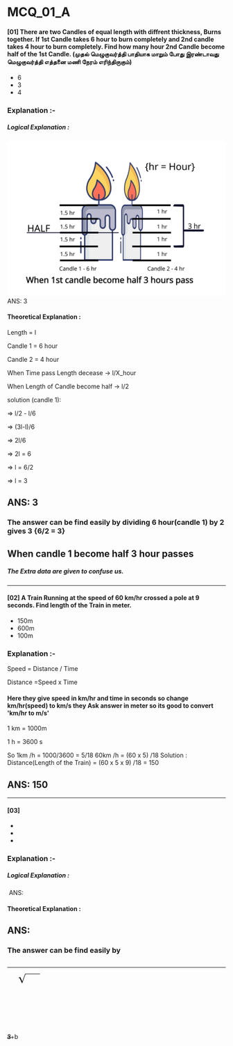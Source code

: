 <a name = "#top"><a>
# MCQ_01_A

#### [01] There are two Candles of equal length with diffrent thickness, Burns together. If 1st Candle takes 6 hour to burn completely and 2nd candle takes 4 hour to burn completely. Find how many hour 2nd Candle become half of the 1st Candle. (முதல் மெழுகுவர்த்தி பாதியாக மாறும் போது இரண்டாவது மெழுகுவர்த்தி எத்தனை மணி நேரம் எரிந்திருகும்) 
  - 6
  - 3
  - 4

### Explanation :-
##### Logical Explanation :
  ![](https://github.com/SE-Quest/SE-Quest-Home/blob/main/Written%20Round/ref_img/aptitude/mcqa01_1.svg)
 ANS: 3

#### Theoretical Explanation :
  
Length = l

Candle 1 = 6 hour

Candle 2 = 4 hour

When Time pass Length decease -> l/X_hour

When Length of Candle become half -> l/2

solution (candle 1):

 => l/2 - l/6

 => (3l-l)/6

 => 2l/6

 => 2l = 6

 => l = 6/2

 => l = 3

   ## ANS: 3
### The answer can be find easily by dividing 6 hour(candle 1) by 2 gives 3 {6/2 = 3}
## When candle 1 become half 3 hour passes

##### The Extra data are given to confuse us.

- - - -

#### [02] A Train Running at the speed of 60 km/hr crossed a pole at 9 seconds. Find length of the Train in meter.
  - 150m
  - 600m
  - 100m

### Explanation :-
  Speed = Distance / Time
  
  Distance =Speed x Time
  
  #### Here they give speed in km/hr and time in seconds so change km/hr(speed) to km/s they Ask answer in meter so its good to convert 'km/hr to m/s'
  1 km = 1000m

  1 h = 3600 s
  
  So 1km /h = 1000/3600 = 5/18 
  60km /h = (60 x 5) /18 
  Solution :
    Distance(Length of the Train) = (60 x 5 x 9) /18 = 150
    
  ## ANS: 150

- - - -

#### [03]
  - 
  - 
  - 

### Explanation :-
##### Logical Explanation :
  ![]()
 ANS:

#### Theoretical Explanation :
  



   ## ANS: 
### The answer can be find easily by 
## 

##### 

- - - -
<compositeblock dir="ltr" class="sqrt-symbol" style="padding-top: 0.235294em;"><sqrt-top style="margin-right: -0.663235em; min-width: 0.663235em;"><editarea class="no-area-container"><line class="" style="margin-bottom: -0.168067em; line-height: 1.2;"><baselineblock></baselineblock><block>3</block></line></editarea></sqrt-top><sqrt-edit><editarea-line class=" edit-area" style="line-height: 1.2; margin-top: 0.117647em;"><baselineblock></baselineblock><block class="Normal">a</block><block class="Binary">+</block><block class="Normal">b</block></editarea-line><sqrt-symbol-line><svg style="stroke: none;"><polygon points="0.35142118863049093,9.889147286821704 4.7881136950904395,7.517054263565892 9.6703316016086,17.8711299203846 16.363049095607234,0 50.5625,0 50.5625,1.0542635658914745 17.08627450980392,1.0542635658914745 9.180878552971576,22.18888888888889 3.0968992248062013,9.44987080103359 0.6369509043927648,10.372351421188629"></polygon></svg></sqrt-symbol-line></sqrt-edit></compositeblock>

